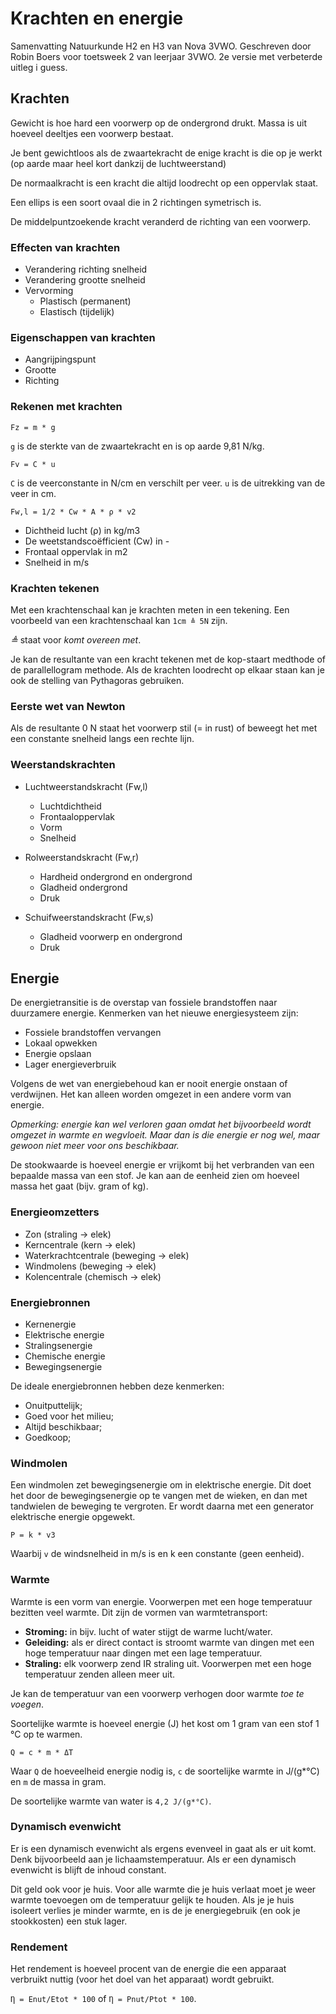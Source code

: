 # Krachten en energie

Samenvatting Natuurkunde H2 en H3 van Nova 3VWO. Geschreven door Robin Boers voor toetsweek 2 van leerjaar 3VWO. 2e versie met verbeterde uitleg i guess.

## Krachten

Gewicht is hoe hard een voorwerp op de ondergrond drukt. Massa is uit hoeveel deeltjes een voorwerp bestaat.

Je bent gewichtloos als de zwaartekracht de enige kracht is die op je werkt (op aarde maar heel kort dankzij de luchtweerstand)

De normaalkracht is een kracht die altijd loodrecht op een oppervlak staat. 

Een ellips is een soort ovaal die in 2 richtingen symetrisch is.

De middelpuntzoekende kracht veranderd de richting van een voorwerp.

### Effecten van krachten

- Verandering richting snelheid
- Verandering grootte snelheid
- Vervorming
	- Plastisch (permanent)
	- Elastisch (tijdelijk)

### Eigenschappen van krachten

- Aangrijpingspunt
- Grootte
- Richting

### Rekenen met krachten

```
Fz = m * g
```

`g` is de sterkte van de zwaartekracht en is op aarde 9,81 N/kg.

```
Fv = C * u
```

`C` is de veerconstante in N/cm en verschilt per veer. `u` is de uitrekking van de veer in cm.

```
Fw,l = 1/2 * Cw * A * ρ * v2
```

- Dichtheid lucht (ρ) in kg/m3
- De weetstandscoëfficient (Cw) in -
- Frontaal oppervlak in m2
- Snelheid in m/s

### Krachten tekenen

Met een krachtenschaal kan je krachten meten in een tekening. Een voorbeeld van een krachtenschaal kan `1cm ≜ 5N` zijn.

*≜* staat voor *komt overeen met*.

Je kan de resultante van een kracht tekenen met de kop-staart medthode of de parallellogram methode. Als de krachten loodrecht op elkaar staan kan je ook de stelling van Pythagoras gebruiken.

### Eerste wet van Newton

Als de resultante 0 N staat het voorwerp stil (= in rust) of beweegt het met een constante snelheid langs een rechte lijn.

### Weerstandskrachten

- Luchtweerstandskracht (Fw,l)
	- Luchtdichtheid
	- Frontaaloppervlak
	- Vorm
	- Snelheid

- Rolweerstandskracht (Fw,r)
	- Hardheid ondergrond en ondergrond
	- Gladheid ondergrond
	- Druk

- Schuifweerstandskracht (Fw,s)
	- Gladheid voorwerp en ondergrond
	- Druk

## Energie

De energietransitie is de overstap van fossiele brandstoffen naar duurzamere energie. Kenmerken van het nieuwe energiesysteem zijn:

- Fossiele brandstoffen vervangen
- Lokaal opwekken
- Energie opslaan
- Lager energieverbruik

Volgens de wet van energiebehoud kan er nooit energie onstaan of verdwijnen. Het kan alleen worden omgezet in een andere vorm van energie.

*Opmerking: energie kan wel verloren gaan omdat het bijvoorbeeld wordt omgezet in warmte en wegvloeit. Maar dan is die energie er nog wel, maar gewoon niet meer voor ons beschikbaar.*

De stookwaarde is hoeveel energie er vrijkomt bij het verbranden van een bepaalde massa van een stof. Je kan aan de eenheid zien om hoeveel massa het gaat (bijv. gram of kg).

### Energieomzetters

- Zon (straling -> elek)
- Kerncentrale (kern -> elek)
- Waterkrachtcentrale (beweging -> elek)
- Windmolens (beweging -> elek)
- Kolencentrale (chemisch -> elek)

### Energiebronnen

- Kernenergie
- Elektrische energie
- Stralingsenergie
- Chemische energie
- Bewegingsenergie

De ideale energiebronnen hebben deze kenmerken:

- Onuitputtelijk;
- Goed voor het milieu;
- Altijd beschikbaar;
- Goedkoop;

### Windmolen

Een windmolen zet bewegingsenergie om in elektrische energie. Dit doet het door de bewegingsenergie op te vangen met de wieken, en dan met tandwielen de beweging te vergroten. Er wordt daarna met een generator elektrische energie opgewekt.

```
P = k * v3
```

Waarbij `v` de windsnelheid in m/s is en k een constante (geen eenheid).

### Warmte

Warmte is een vorm van energie. Voorwerpen met een hoge temperatuur bezitten veel warmte. Dit zijn de vormen van warmtetransport:

- **Stroming:** in bijv. lucht of water stijgt de warme lucht/water.
- **Geleiding:** als er direct contact is stroomt warmte van dingen met een hoge temperatuur naar dingen met een lage temperatuur.
- **Straling:** elk voorwerp zend IR straling uit. Voorwerpen met een hoge temperatuur zenden alleen meer uit.

Je kan de temperatuur van een voorwerp verhogen door warmte *toe te voegen*.

Soortelijke warmte is hoeveel energie (J) het kost om 1 gram van een stof 1 °C op te warmen.

```
Q = c * m * ΔT
```

Waar `Q` de hoeveelheid energie nodig is, `c` de soortelijke warmte in J/(g*°C) en `m` de massa in gram.

De soortelijke warmte van water is `4,2 J/(g*°C)`.

### Dynamisch evenwicht

Er is een dynamisch evenwicht als ergens evenveel in gaat als er uit komt. Denk bijvoorbeeld aan je lichaamstemperatuur. Als er een dynamisch evenwicht is blijft de inhoud constant.

Dit geld ook voor je huis. Voor alle warmte die je huis verlaat moet je weer warmte toevoegen om de temperatuur gelijk te houden. Als je je huis isoleert verlies je minder warmte, en is de je energiegebruik (en ook je stookkosten) een stuk lager.

### Rendement

Het rendement is hoeveel procent van de energie die een apparaat verbruikt nuttig (voor het doel van het apparaat) wordt gebruikt.

`Ƞ = Enut/Etot * 100` of `Ƞ = Pnut/Ptot * 100`.